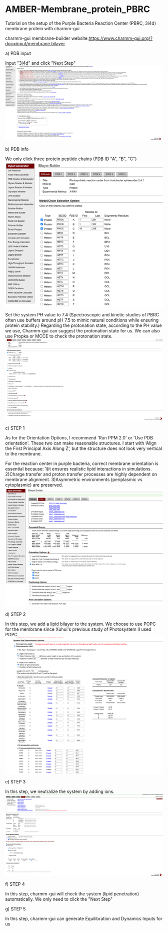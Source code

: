 # AMBER-Membrane_protein_PBRC
Tutorial on the setup of the Purple Bacteria Reaction Center (PBRC, 3i4d) membrane protein with charmm-gui

charmm-gui membrane-builder website:https://www.charmm-gui.org/?doc=input/membrane.bilayer

a) PDB input

Input "3i4d" and click "Next Step"
![Alt text](/figures/001.png?raw=true "input")

b) PDB info

We only click three protein peptide chains (PDB ID "A", "B", "C") 
![Alt text](/figures/002.png?raw=true "three chains")

Set the system PH value to 7.4 (Spectroscopic and kinetic studies of PBRC often use buffers around pH 7.5 to mimic natural conditions while ensuring protein stability.)
Regarding the protonation state, according to the PH value we use, Charmm-gui can suggest the protonation state for us. We can also use Propka or MCCE to check the protonation state.
![Alt text](/figures/003.png?raw=true "PH and protonation")



c) STEP 1

As for the Orientation Options, I recommend 'Run PPM 2.0' or 'Use PDB orientation'. These two can make reasonable structures. I start with ‘Align the First Principal Axis Along Z’, but the structure does not look very vertical to the membrane.

For the reaction center in purple bacteria, correct membrane orientation is essential because: 1)it ensures realistic lipid interactions in simulations. 2)Charge transfer and proton transfer processes are highly dependent on membrane alignment. 3)Asymmetric environments (periplasmic vs cytoplasmic) are preserved.
![Alt text](/figures/004.png?raw=true "Orientation")

d) STEP 2

In this step, we add a lipid bilayer to the system. We choose to use POPC for the membrane since Xuhui's previous study of Photosystem II used POPC.
![Alt text](/figures/005.png?raw=true "membrane")

e) STEP 3

In this step, we neutralize the system by adding ions. 
![Alt text](/figures/006.png?raw=true "ions")

f) STEP 4

In this step, charmm-gui will check the system (lipid penetration) automatically. We only need to click the "Next Step"

g) STEP 5

In this step, charmm-gui can generate Equilibration and Dynamics Inputs for us
